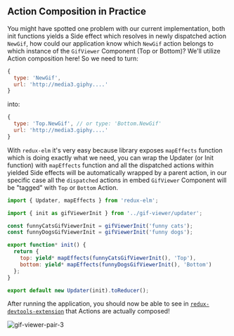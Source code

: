## Action Composition in Practice

You might have spotted one problem with our current implementation, both init functions yields a Side effect which resolves in newly dispatched action `NewGif`, how could our application know which `NewGif` action belongs to which instance of the `GifViewer` Component (Top or Bottom)? We'll utilize Action composition here! So we need to turn:

```javascript
{
  type: 'NewGif',
  url: 'http://media3.giphy....'
}
```

into:

```javascript
{
  type: 'Top.NewGif', // or type: 'Bottom.NewGif'
  url: 'http://media3.giphy....'
}
```

With `redux-elm` it's very easy because library exposes `mapEffects` function which is doing exactly what we need, you can wrap the Updater (or Init function) with `mapEffects` function and all the dispatched actions within yielded Side effects will be automatically wrapped by a parent action, in our specific case all the `dispatched` actions in embed `GifViewer` Component will be "tagged" with `Top` or `Bottom` Action.

```javascript
import { Updater, mapEffects } from 'redux-elm';

import { init as gifViewerInit } from '../gif-viewer/updater';

const funnyCatsGifViewerInit = gifViewerInit('funny cats');
const funnyDogsGifViewerInit = gifViewerInit('funny dogs');

export function* init() {
  return {
    top: yield* mapEffects(funnyCatsGifViewerInit(), 'Top'),
    bottom: yield* mapEffects(funnyDogsGifViewerInit(), 'Bottom')
  };
}

export default new Updater(init).toReducer();

```

After running the application, you should now be able to see in [`redux-devtools-extension`](https://github.com/zalmoxisus/redux-devtools-extension) that Actions are actually composed!

![gif-viewer-pair-3](../../assets/9.png)
